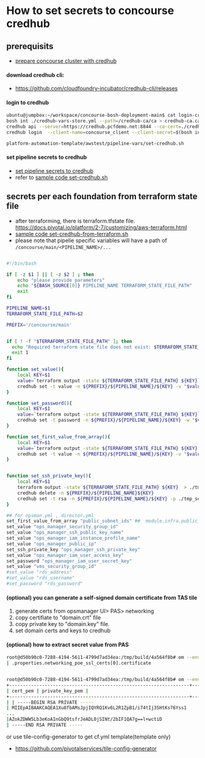 
#  How to set secrets to concourse credhub

## prerequisits
- [prepare concourse cluster with credhub](/concourse-with-credhub.md)

####  download credhub cli: 
- https://github.com/cloudfoundry-incubator/credhub-cli/releases

####  login to credhub
``` bash
ubuntu@jumpbox:~/workspace/concourse-bosh-deployment-main$ cat login-credhub.sh
bosh int ./credhub-vars-store.yml --path=/credhub-ca/ca > credhub-ca.ca
credhub api --server=https://credhub.pcfdemo.net:8844 --ca-cert=./credhub-ca.ca
credhub login  --client-name=concourse_client --client-secret=$(bosh int ./credhub-vars-store.yml --path=/concourse_credhub_client_secret)

platform-automation-template/awstest/pipeline-vars/set-credhub.sh
```

#### set pipeline secrets to credhub
- [set pipeline secrets to credhub](/platform-automation/set-pipeline-params.md)
- refer to [sample code set-credhub.sh](https://github.com/myminseok/platform-automation-template/blob/master/dev/pipeline-vars/setenv-credhub.sh)


## secrets per each foundation from terraform state file
- after terraforming, there is terraform.tfstate file. https://docs.pivotal.io/platform/2-7/customizing/aws-terraform.html
- [sample code set-credhub-from-terraform.sh](https://github.com/myminseok/platform-automation-template/awstest/pipeline-vars/set-credhub-from-terraform.sh)
- please note that pipelie specific variables will have a path of `/concourse/main/<PIPELINE_NAME>/...`
``` bash

#!/bin/bash

if [ -z $1 ] || [ -z $2 ] ; then
    echo "please provide parameters"
	echo "${BASH_SOURCE[0]} PIPELINE_NAME TERRAFORM_STATE_FILE_PATH"
	exit
fi

PIPELINE_NAME=$1
TERRAFORM_STATE_FILE_PATH=$2

PREFIX='/concourse/main'


if [ ! -f "$TERRAFORM_STATE_FILE_PATH" ]; then
  echo "Required terraform state file does not exist: $TERRAFORM_STATE_FILE_PATH'"
  exit 1
fi

function set_value(){
    local KEY=$1
    value=`terraform output -state ${TERRAFORM_STATE_FILE_PATH} ${KEY}`
    credhub set -t value -n ${PREFIX}/${PIPELINE_NAME}/${KEY} -v "$value"
}

function set_password(){
    local KEY=$1
    value=`terraform output -state ${TERRAFORM_STATE_FILE_PATH} ${KEY}`
    credhub set -t password -n ${PREFIX}/${PIPELINE_NAME}/${KEY} -w "$value"
}

function set_first_value_from_array(){
    local KEY=$1
    value=`terraform output -state ${TERRAFORM_STATE_FILE_PATH} ${KEY} | awk -F',' '{print $1}' | head -n 1`
    credhub set -t value -n ${PREFIX}/${PIPELINE_NAME}/${KEY} -v "$value"
}


function set_ssh_private_key(){
    local KEY=$1
    terraform output -state ${TERRAFORM_STATE_FILE_PATH} ${KEY}  > ./tmp_set_ssh_private_key
    credhub delete -n ${PREFIX}/${PIPELINE_NAME}${KEY}
    credhub set -t rsa -n ${PREFIX}/${PIPELINE_NAME}/${KEY} -p ./tmp_set_ssh_private_key
}

## for opsman.yml , director.yml
set_first_value_from_array "public_subnet_ids" ##  module.infra.public_subnet_ids, 0
set_value "ops_manager_security_group_id"
set_value "ops_manager_ssh_public_key_name"
set_value "ops_manager_iam_instance_profile_name"
set_value "ops_manager_public_ip"
set_ssh_private_key "ops_manager_ssh_private_key"
set_value "ops_manager_iam_user_access_key"
set_password "ops_manager_iam_user_secret_key"
set_value "vms_security_group_id"
#set_value "rds_address"
#set_value "rds_username"
#set_password "rds_password"

```

#### (optional) you can generate a self-signed domain certificate from TAS tile
1. generate certs from opsmanager UI> PAS> networking
2. copy certifiate to "domain.crt" file
3. copy private key to "domain.key" file.
4. set domain certs and keys to credhub   
   
#### (optional) how to extract secret value from PAS
``` bash
root@d50b90c0-7288-4194-5611-4799d7ad34ea:/tmp/build/4a564f8b# om --env ./env/dkpcf/env/env.yml credential-references -p cf | grep poe
| .properties.networking_poe_ssl_certs[0].certificate


root@d50b90c0-7288-4194-5611-4799d7ad34ea:/tmp/build/4a564f8b# om --env ./env/dkpcf/env/env.yml credentials -p cf -c .properties.networking_poe_ssl_certs[0].certificate
+------------------------------------------------------------------+------------------------------------------------------------------+
| cert_pem | private_key_pem |
+------------------------------------------------------------------+------------------------------------------------------------------+
| | -----BEGIN RSA PRIVATE -----
| MIIEpAIBAAKCAQEA1Xu8fbAMsJpjIQYRQ1Kv6L2R1ZpB1/i74tIj3SHtKs76Yss1
...
|AZokZDWW5Lb3eKoAInGbQ9tsfrJeADL0jSINt/2bIF1QA7g==l+wctiD
| -----END RSA PRIVATE -----
```


or use tile-config-generator to get cf.yml template(template only)
- https://github.com/pivotalservices/tile-config-generator


